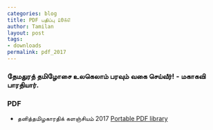 ```yaml
---
categories: blog
title: PDF பதிப்பு ௨0௧௭
author: Tamilan
layout: post
tags: 
- downloads
permalink: pdf_2017
---
```

### தேமதுரத் தமிழோசை உலகெலாம் பரவும் வகை செய்வீர்! - மகாகவி பாரதியார்.

### PDF 
 - தனித்தமிழகாரதிக் களஞ்சியம் 2017 [Portable PDF library](https://atamilspeaks.wordpress.com/ttk2017/)
 